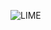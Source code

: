 ![LIME](https://github.com/yuankong666/Ultimate-RAT-Collection/assets/128066597/15dd49b1-304e-413d-b97b-0545e50bd5d1)
